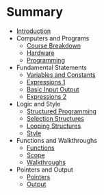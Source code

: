 # Summary

* [Introduction](README.md)
* Computers and Programs
   * [Course Breakdown](chapters/1/course_breakdown.md)
   * [Hardware](chapters/1/hardware.md)
   * [Programming](chapters/1/programming.md)
* Fundamental Statements
   * [Variables and Constants](chapters/2/variables_and_constants.md)
   * [Expressions 1](chapters/2/expressions_1.md)
   * [Basic Input Output](chapters/2/basic_input_output.md)
   * [Expressions 2](chapters/2/expressions_2.md)
* Logic and Style
    * [Structured Programming](chapters/3/structured_programming.md)
    * [Selection Structures](chapters/3/selection_structures.md)
    * [Looping Structures](chapters/3/looping_structures.md)
    * [Style](chapters/3/style.md)
* Functions and Walkthroughs
    * [Functions](chapters/4/functions.md)
    * [Scope](chapters/4/scope.md)
    * [Walkthroughs](chapters/4/walkthroughs.md)
* Pointers and Output
    * [Pointers](chapters/5/pointers.md)
    * [Output](chapters/5/output.md)
